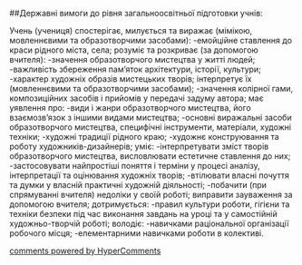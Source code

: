 <div id="hypercomments_widget" class="js-hypercomments-widget invisible"></div>

##Державні вимоги до рівня загальноосвітньої підготовки учнів:




Учень (учениця) спостерігає, милується та виражає (мімікою, мовленнєвими та образотворчими засобами): 
-емойційне ставлення до краси рідного міста, села;
розуміє та розкриває (за допомогою вчителя): 
-значення образотворчого мистецтва у житті людей; 
-важливість збереження пам’яток архітектури, історії, культури;
-характер художніх образів мистецьких творів; інтерпретує їх (мовленнєвими та образотворчими засобами);
-значення колірної гами, композиційних засобів і прийомів у передачі задуму автора;
має уявлення про:
-види і жанри образотворчого мистецтва, його взаємозв’язок з іншими видами мистецтва;
-основні виражальні засоби образотворчого мистецтва, специфічні інструменти, матеріали, художні техніки;
-художні традиції рідного краю;
-художнє конструювання та роботу художників-дизайнерів;
уміє:
-інтерпретувати зміст творів образотворчого мистецтва, висловлювати естетичне ставлення до них;
-застосовувати найпростіші поняття і терміни у процесі аналізу,  інтерпретації та оцінювання художніх творів;
-втілювати власні почуття та думки у власній практичні художній діяльності;
-побачити (при спрямуванні вчителя) недоліки у своїй роботі; виправити зауваження за допомогою вчителя;
дотримується: 
-правил культури роботи, гігієни та техніки безпеки під час виконання завдань на уроці та у самостійній художньо-творчій роботі;
володіє:
-навичками раціональної організації робочого місця;
-елементарними навичками роботи в колективі.


<div class="js-hypercomments-container">
    <a href="http://hypercomments.com" class="hc-link" title="comments widget">comments powered by HyperComments</a>
</div>